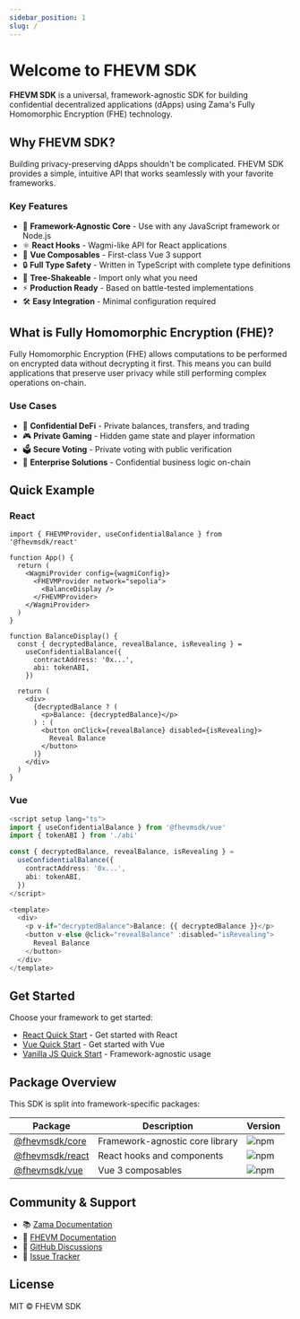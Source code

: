 ```yaml
---
sidebar_position: 1
slug: /
---
```


# Welcome to FHEVM SDK

**FHEVM SDK** is a universal, framework-agnostic SDK for building confidential decentralized applications (dApps) using Zama's Fully Homomorphic Encryption (FHE) technology.

## Why FHEVM SDK?

Building privacy-preserving dApps shouldn't be complicated. FHEVM SDK provides a simple, intuitive API that works seamlessly with your favorite frameworks.

### Key Features

- 🎯 **Framework-Agnostic Core** - Use with any JavaScript framework or Node.js
- ⚛️ **React Hooks** - Wagmi-like API for React applications
- 💚 **Vue Composables** - First-class Vue 3 support
- 🔒 **Full Type Safety** - Written in TypeScript with complete type definitions
- 🌳 **Tree-Shakeable** - Import only what you need
- ⚡ **Production Ready** - Based on battle-tested implementations
- 🛠️ **Easy Integration** - Minimal configuration required

## What is Fully Homomorphic Encryption (FHE)?

Fully Homomorphic Encryption (FHE) allows computations to be performed on encrypted data without decrypting it first. This means you can build applications that preserve user privacy while still performing complex operations on-chain.

### Use Cases

- 🏦 **Confidential DeFi** - Private balances, transfers, and trading
- 🎮 **Private Gaming** - Hidden game state and player information
- 🗳️ **Secure Voting** - Private voting with public verification
- 💼 **Enterprise Solutions** - Confidential business logic on-chain

## Quick Example

### React

```tsx
import { FHEVMProvider, useConfidentialBalance } from '@fhevmsdk/react'

function App() {
  return (
    <WagmiProvider config={wagmiConfig}>
      <FHEVMProvider network="sepolia">
        <BalanceDisplay />
      </FHEVMProvider>
    </WagmiProvider>
  )
}

function BalanceDisplay() {
  const { decryptedBalance, revealBalance, isRevealing } =
    useConfidentialBalance({
      contractAddress: '0x...',
      abi: tokenABI,
    })

  return (
    <div>
      {decryptedBalance ? (
        <p>Balance: {decryptedBalance}</p>
      ) : (
        <button onClick={revealBalance} disabled={isRevealing}>
          Reveal Balance
        </button>
      )}
    </div>
  )
}
```

### Vue

```typescript
<script setup lang="ts">
import { useConfidentialBalance } from '@fhevmsdk/vue'
import { tokenABI } from './abi'

const { decryptedBalance, revealBalance, isRevealing } =
  useConfidentialBalance({
    contractAddress: '0x...',
    abi: tokenABI,
  })
</script>

<template>
  <div>
    <p v-if="decryptedBalance">Balance: {{ decryptedBalance }}</p>
    <button v-else @click="revealBalance" :disabled="isRevealing">
      Reveal Balance
    </button>
  </div>
</template>
```

## Get Started

Choose your framework to get started:

- [React Quick Start](./getting-started/quick-start-react) - Get started with React
- [Vue Quick Start](./getting-started/quick-start-vue) - Get started with Vue
- [Vanilla JS Quick Start](./getting-started/quick-start-vanilla) - Framework-agnostic usage

## Package Overview

This SDK is split into framework-specific packages:

| Package | Description | Version |
|---------|-------------|---------|
| [@fhevmsdk/core](./api-reference/core/client) | Framework-agnostic core library | ![npm](https://img.shields.io/npm/v/@fhevmsdk/core) |
| [@fhevmsdk/react](./api-reference/react/provider) | React hooks and components | ![npm](https://img.shields.io/npm/v/@fhevmsdk/react) |
| [@fhevmsdk/vue](./api-reference/vue/setup) | Vue 3 composables | ![npm](https://img.shields.io/npm/v/@fhevmsdk/vue) |

## Community & Support

- 📚 [Zama Documentation](https://docs.zama.ai/)
- 🔗 [FHEVM Documentation](https://docs.zama.ai/fhevm)
- 💬 [GitHub Discussions](https://github.com/0xethll/fhevm-sdk/discussions)
- 🐛 [Issue Tracker](https://github.com/0xethll/fhevm-sdk/issues)

## License

MIT © FHEVM SDK
